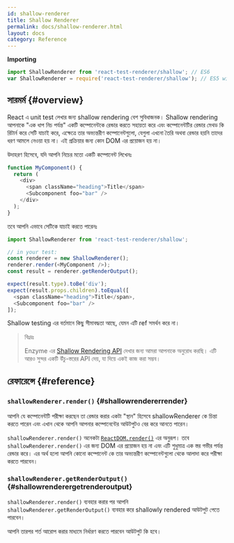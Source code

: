 ```yaml
---
id: shallow-renderer
title: Shallow Renderer
permalink: docs/shallow-renderer.html
layout: docs
category: Reference
---
```


**Importing**

```javascript
import ShallowRenderer from 'react-test-renderer/shallow'; // ES6
var ShallowRenderer = require('react-test-renderer/shallow'); // ES5 with npm
```

## সারমর্ম {#overview}

React এ unit test লেখার জন্য shallow rendering বেশ সুবিধাজনক। Shallow rendering আপনাকে "এক ধাপ নিচ পর্যন্ত" একটি কম্পোনেন্টকে রেন্ডার করতে সহায়তা করে এবং কম্পোনেন্টটির রেন্ডার মেথড কি রিটার্ন করে সেটি যাচাই করে, এক্ষেত্রে তার অভ্যন্তরীণ কম্পোনেন্টগুলো, যেগুলা এখনো তৈরি অথবা রেন্ডার হয়নি তাদের ধরণ আমলে নেওয়া হয় না। এই প্রক্রিয়ার জন্য কোন DOM এর প্রয়োজন হয় না।

উদাহরণ হিসেবে, যদি আপনি নিচের মতো একটি কম্পোনেন্ট লিখেনঃ

```javascript
function MyComponent() {
  return (
    <div>
      <span className="heading">Title</span>
      <Subcomponent foo="bar" />
    </div>
  );
}
```

তবে আপনি এভাবে সেটিকে যাচাই করতে পারেনঃ 

```javascript
import ShallowRenderer from 'react-test-renderer/shallow';

// in your test:
const renderer = new ShallowRenderer();
renderer.render(<MyComponent />);
const result = renderer.getRenderOutput();

expect(result.type).toBe('div');
expect(result.props.children).toEqual([
  <span className="heading">Title</span>,
  <Subcomponent foo="bar" />
]);
```

Shallow testing এর বর্তমানে কিছু সীমাবদ্ধতা আছে, যেমন এটি ref সমর্থন করে না।

> বিঃদ্রঃ
>
> Enzyme এর [Shallow Rendering API](https://airbnb.io/enzyme/docs/api/shallow.html) দেখার জন্য আমরা আপনাকে অনুরোধ করছি। এটি আরও সুন্দর একটি উঁচু-স্তরের API দেয়, যা দিয়ে একই কাজ করা সম্ভব। 

## রেফারেন্সে {#reference}

### `shallowRenderer.render()` {#shallowrendererrender}

আপনি যে কম্পোনেন্টটি পরীক্ষা করছেন তা রেন্ডার করার একটা "স্থান" হিসেবে shallowRenderer কে চিন্তা করতে পারেন এবং এখান থেকে আপনি আপনার কম্পোনেন্টের আউটপুটও বের করে আনতে পারেন।

`shallowRenderer.render()` অনেকটা [`ReactDOM.render()`](/docs/react-dom.html#render) এর অনুরূপ। তবে `shallowRenderer.render()` এর জন্য DOM এর প্রয়োজন হয় না এবং এটি শুধুমাত্র এক স্তর গভীর পর্যন্ত রেন্ডার করে। এর অর্থ হলো আপনি কোনো কম্পোনেন্ট কে তার অভ্যন্তরীণ কম্পোনেন্টগুলো থেকে আলাদা করে পরীক্ষা করতে পারবেন।

### `shallowRenderer.getRenderOutput()` {#shallowrenderergetrenderoutput}

`shallowRenderer.render()` ব্যবহার করার পর আপনি `shallowRenderer.getRenderOutput()` ব্যবহার করে shallowly rendered আউটপুট পেতে পারবেন।

আপনি তারপর শর্ত আরোপ করার মাধ্যমে নির্ধারণ করতে পারবেন আউটপুট কি হবে।
